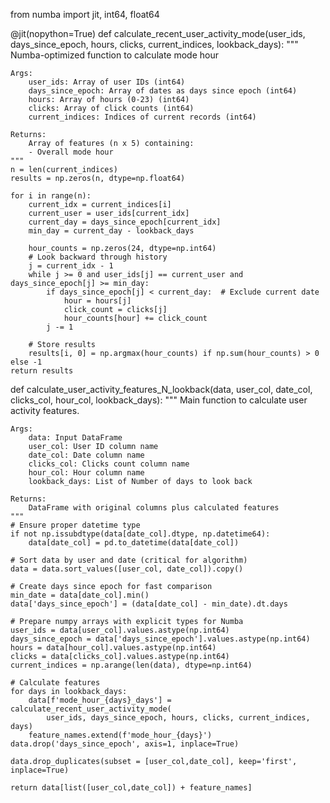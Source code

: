 from numba import jit, int64, float64

@jit(nopython=True)
def calculate_recent_user_activity_mode(user_ids, days_since_epoch, hours, clicks, current_indices, lookback_days):
    """
    Numba-optimized function to calculate mode hour
    
    Args:
        user_ids: Array of user IDs (int64)
        days_since_epoch: Array of dates as days since epoch (int64)
        hours: Array of hours (0-23) (int64)
        clicks: Array of click counts (int64)
        current_indices: Indices of current records (int64)
        
    Returns:
        Array of features (n x 5) containing:
        - Overall mode hour
    """
    n = len(current_indices)
    results = np.zeros(n, dtype=np.float64)
    
    for i in range(n):
        current_idx = current_indices[i]
        current_user = user_ids[current_idx]
        current_day = days_since_epoch[current_idx]
        min_day = current_day - lookback_days
        
        hour_counts = np.zeros(24, dtype=np.int64)
        # Look backward through history
        j = current_idx - 1
        while j >= 0 and user_ids[j] == current_user and days_since_epoch[j] >= min_day:
            if days_since_epoch[j] < current_day:  # Exclude current date
                hour = hours[j]
                click_count = clicks[j]
                hour_counts[hour] += click_count
            j -= 1            
            
        # Store results
        results[i, 0] = np.argmax(hour_counts) if np.sum(hour_counts) > 0 else -1
    return results

def calculate_user_activity_features_N_lookback(data, user_col, date_col, clicks_col, hour_col, lookback_days):
    """
    Main function to calculate user activity features.
    
    Args:
        data: Input DataFrame
        user_col: User ID column name
        date_col: Date column name
        clicks_col: Clicks count column name
        hour_col: Hour column name
        lookback_days: List of Number of days to look back
        
    Returns:
        DataFrame with original columns plus calculated features
    """
    # Ensure proper datetime type
    if not np.issubdtype(data[date_col].dtype, np.datetime64):
        data[date_col] = pd.to_datetime(data[date_col])
    
    # Sort data by user and date (critical for algorithm)
    data = data.sort_values([user_col, date_col]).copy()
    
    # Create days since epoch for fast comparison
    min_date = data[date_col].min()
    data['days_since_epoch'] = (data[date_col] - min_date).dt.days
    
    # Prepare numpy arrays with explicit types for Numba
    user_ids = data[user_col].values.astype(np.int64)
    days_since_epoch = data['days_since_epoch'].values.astype(np.int64)
    hours = data[hour_col].values.astype(np.int64)
    clicks = data[clicks_col].values.astype(np.int64)
    current_indices = np.arange(len(data), dtype=np.int64)
    
    # Calculate features
    for days in lookback_days:
        data[f'mode_hour_{days}_days'] = calculate_recent_user_activity_mode(
            user_ids, days_since_epoch, hours, clicks, current_indices, days)
        feature_names.extend(f'mode_hour_{days}')
    data.drop('days_since_epoch', axis=1, inplace=True)
    
    data.drop_duplicates(subset = [user_col,date_col], keep='first', inplace=True)
    
    return data[list([user_col,date_col]) + feature_names]
